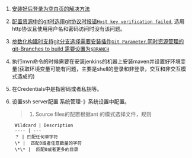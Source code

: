 1. [ 安装好后登录为空白页的解决方法](https://www.cnblogs.com/yangxia-test/p/4363566.html)   
1. [配置资源中的git时选用git协议时报错`Host key verification failed`](https://stackoverflow.com/questions/15174194/jenkins-host-key-verification-failed), 选用http协议且使用用户名和密码访问时没有该问题。  
1. [参数化构建时支持git分支选择需要安装插件`Git Parameter`,同时资源管理的git-Branches to build 需要设置为`$BRANCH`](https://blog.csdn.net/u012076316/article/details/52056107)  
1. 执行mvn命令的时候需要在安装jenkins的机器上安装maven并设置好环境变量(获取环境变量可能有问题，主要是shell的登录和非登录，交互和非交互模式造成的)  
1. 在Credentials中是指密码或者私钥等。   
1. 设置ssh server配置 系统管理-》系统设置中配置。  
    >1. Source files的配置根据ant 的模式选择文件，规则  
    
        Wildcard | Description
        ---- | ---
        ？ | 匹配任何单字符
        \* |  匹配0或者任意数量的字符
        \*\* |  匹配0或者更多的目录  
    
    
    



